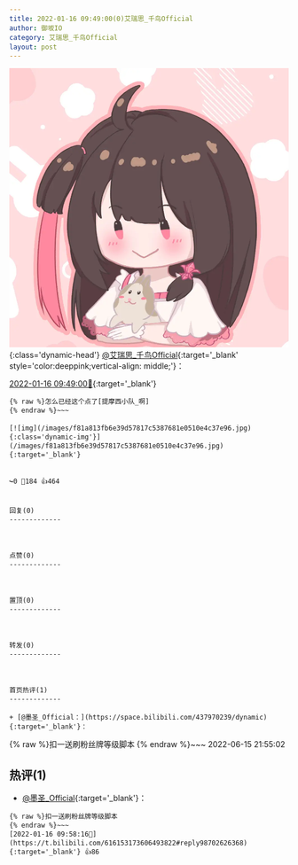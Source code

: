 ```yaml
---
title: 2022-01-16 09:49:00(0)艾瑞思_千鸟Official
author: 御坂IO
category: 艾瑞思_千鸟Official
layout: post
---
```


![img](/images/7e08840c56f251de28bdf766b647bd5fe9a5d50a.jpg){:class='dynamic-head'}
[@艾瑞思_千鸟Official](https://space.bilibili.com/1090010845/dynamic){:target='_blank' style='color:deeppink;vertical-align: middle;'}：

[2022-01-16 09:49:00🔗](https://t.bilibili.com/616153173606493822){:target='_blank'}

~~~
{% raw %}怎么已经这个点了[提摩西小队_啊]
{% endraw %}~~~

[![img](/images/f81a813fb6e39d57817c5387681e0510e4c37e96.jpg){:class='dynamic-img'}](/images/f81a813fb6e39d57817c5387681e0510e4c37e96.jpg){:target='_blank'}


↪️0 💬184 👍464


回复(0)
-------------



点赞(0)
-------------



置顶(0)
-------------



转发(0)
-------------



首页热评(1)
-------------

+ [@墨圣_Official：](https://space.bilibili.com/437970239/dynamic){:target='_blank'}：
~~~
{% raw %}扣一送刷粉丝牌等级脚本
{% endraw %}~~~
2022-06-15 21:55:02


热评(1)
-------------

+ [@墨圣_Official](https://space.bilibili.com/437970239/dynamic){:target='_blank'}：
~~~
{% raw %}扣一送刷粉丝牌等级脚本
{% endraw %}~~~
[2022-01-16 09:58:16🔗](https://t.bilibili.com/616153173606493822#reply98702626368){:target='_blank'} 👍86


